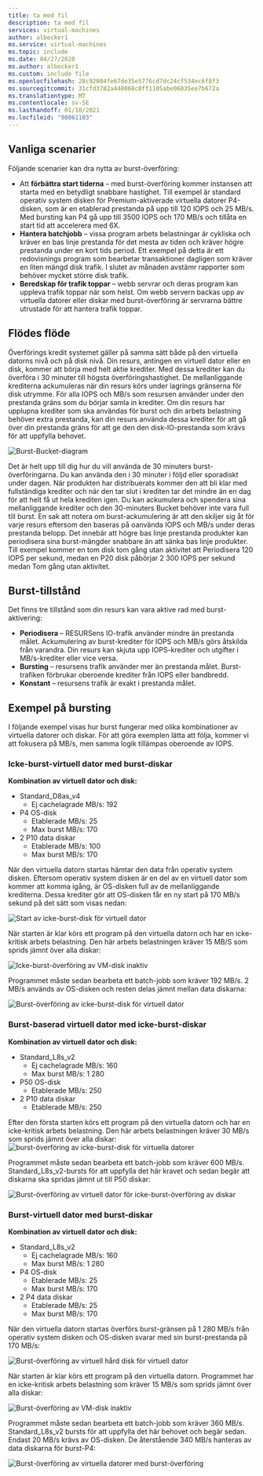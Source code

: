 ```yaml
---
title: ta med fil
description: ta med fil
services: virtual-machines
author: albecker1
ms.service: virtual-machines
ms.topic: include
ms.date: 04/27/2020
ms.author: albecker1
ms.custom: include file
ms.openlocfilehash: 28c92004fe67de35e5776cd7dc24cf534ec6f8f3
ms.sourcegitcommit: 31cfd3782a448068c0ff1105abe06035ee7b672a
ms.translationtype: MT
ms.contentlocale: sv-SE
ms.lasthandoff: 01/10/2021
ms.locfileid: "98061103"
---
```

## <a name="common-scenarios"></a>Vanliga scenarier
Följande scenarier kan dra nytta av burst-överföring:
- Att **förbättra start tiderna** – med burst-överföring kommer instansen att starta med en betydligt snabbare hastighet. Till exempel är standard operativ system disken för Premium-aktiverade virtuella datorer P4-disken, som är en etablerad prestanda på upp till 120 IOPS och 25 MB/s. Med bursting kan P4 gå upp till 3500 IOPS och 170 MB/s och tillåta en start tid att accelerera med 6X.
- **Hantera batchjobb** – vissa program arbets belastningar är cykliska och kräver en bas linje prestanda för det mesta av tiden och kräver högre prestanda under en kort tids period. Ett exempel på detta är ett redovisnings program som bearbetar transaktioner dagligen som kräver en liten mängd disk trafik. I slutet av månaden avstämr rapporter som behöver mycket större disk trafik.
- **Beredskap för trafik toppar** – webb servrar och deras program kan uppleva trafik toppar när som helst. Om webb servern backas upp av virtuella datorer eller diskar med burst-överföring är servrarna bättre utrustade för att hantera trafik toppar. 

## <a name="bursting-flow"></a>Flödes flöde
Överförings kredit systemet gäller på samma sätt både på den virtuella datorns nivå och på disk nivå. Din resurs, antingen en virtuell dator eller en disk, kommer att börja med helt aktie krediter. Med dessa krediter kan du överföra i 30 minuter till högsta överföringshastighet. De mellanliggande krediterna ackumuleras när din resurs körs under lagrings gränserna för disk utrymme. För alla IOPS och MB/s som resursen använder under den prestanda gräns som du börjar samla in krediter. Om din resurs har upplupna krediter som ska användas för burst och din arbets belastning behöver extra prestanda, kan din resurs använda dessa krediter för att gå över din prestanda gräns för att ge den den disk-IO-prestanda som krävs för att uppfylla behovet.



![Burst-Bucket-diagram](media/managed-disks-bursting/bucket-diagram.jpg)

Det är helt upp till dig hur du vill använda de 30 minuters burst-överföringarna. Du kan använda den i 30 minuter i följd eller sporadiskt under dagen. När produkten har distribuerats kommer den att bli klar med fullständiga krediter och när den tar slut i krediten tar det mindre än en dag för att helt få ut hela krediten igen. Du kan ackumulera och spendera sina mellanliggande krediter och den 30-minuters Bucket behöver inte vara full till burst. En sak att notera om burst-ackumulering är att den skiljer sig åt för varje resurs eftersom den baseras på oanvända IOPS och MB/s under deras prestanda belopp. Det innebär att högre bas linje prestanda produkter kan periodisera sina burst-mängder snabbare än att sänka bas linje produkter. Till exempel kommer en tom disk tom gång utan aktivitet att Periodisera 120 IOPS per sekund, medan en P20 disk påbörjar 2 300 IOPS per sekund medan Tom gång utan aktivitet.

## <a name="bursting-states"></a>Burst-tillstånd
Det finns tre tillstånd som din resurs kan vara aktive rad med burst-aktivering:
- **Periodisera** – RESURSens IO-trafik använder mindre än prestanda målet. Ackumulering av burst-krediter för IOPS och MB/s görs åtskilda från varandra. Din resurs kan skjuta upp IOPS-krediter och utgifter i MB/s-krediter eller vice versa.
- **Bursting** – resursens trafik använder mer än prestanda målet. Burst-trafiken förbrukar oberoende krediter från IOPS eller bandbredd.
- **Konstant** – resursens trafik är exakt i prestanda målet.

## <a name="examples-of-bursting"></a>Exempel på bursting
I följande exempel visas hur burst fungerar med olika kombinationer av virtuella datorer och diskar. För att göra exemplen lätta att följa, kommer vi att fokusera på MB/s, men samma logik tillämpas oberoende av IOPS.

### <a name="non-burstable-virtual-machine-with-burstable-disks"></a>Icke-burst-virtuell dator med burst-diskar
**Kombination av virtuell dator och disk:** 
- Standard_D8as_v4 
    - Ej cachelagrade MB/s: 192
- P4 OS-disk
    - Etablerade MB/s: 25
    - Max burst MB/s: 170 
- 2 P10 data diskar 
    - Etablerade MB/s: 100
    - Max burst MB/s: 170

 När den virtuella datorn startas hämtar den data från operativ system disken. Eftersom operativ system disken är en del av en virtuell dator som kommer att komma igång, är OS-disken full av de mellanliggande krediterna. Dessa krediter gör att OS-disken får en ny start på 170 MB/s sekund på det sätt som visas nedan:

![Start av icke-burst-disk för virtuell dator](media/managed-disks-bursting/nonbursting-vm-busting-disk/nonbusting-vm-bursting-disk-startup.jpg)

När starten är klar körs ett program på den virtuella datorn och har en icke-kritisk arbets belastning. Den här arbets belastningen kräver 15 MB/S som sprids jämnt över alla diskar:

![Icke-burst-överföring av VM-disk inaktiv](media/managed-disks-bursting/nonbursting-vm-busting-disk/nonbusting-vm-bursting-disk-idling.jpg)

Programmet måste sedan bearbeta ett batch-jobb som kräver 192 MB/s. 2 MB/s används av OS-disken och resten delas jämnt mellan data diskarna:

![Burst-överföring av icke-burst-disk för virtuell dator](media/managed-disks-bursting/nonbursting-vm-busting-disk/nonbusting-vm-bursting-disk-bursting.jpg)

### <a name="burstable-virtual-machine-with-non-burstable-disks"></a>Burst-baserad virtuell dator med icke-burst-diskar
**Kombination av virtuell dator och disk:** 
- Standard_L8s_v2 
    - Ej cachelagrade MB/s: 160
    - Max burst MB/s: 1 280
- P50 OS-disk
    - Etablerade MB/s: 250 
- 2 P10 data diskar 
    - Etablerade MB/s: 250

 Efter den första starten körs ett program på den virtuella datorn och har en icke-kritisk arbets belastning. Den här arbets belastningen kräver 30 MB/s som sprids jämnt över alla diskar: ![ burst-överföring av icke-burst-disk för virtuella datorer](media/managed-disks-bursting/bursting-vm-nonbursting-disk/burst-vm-nonbursting-disk-normal.jpg)

Programmet måste sedan bearbeta ett batch-jobb som kräver 600 MB/s. Standard_L8s_v2-bursts för att uppfylla det här kravet och sedan begär att diskarna ska spridas jämnt ut till P50 diskar:

![Burst-överföring av virtuell dator för icke-burst-överföring av diskar](media/managed-disks-bursting/bursting-vm-nonbursting-disk/burst-vm-nonbursting-disk-bursting.jpg)
### <a name="burstable-virtual-machine-with-burstable-disks"></a>Burst-virtuell dator med burst-diskar
**Kombination av virtuell dator och disk:** 
- Standard_L8s_v2 
    - Ej cachelagrade MB/s: 160
    - Max burst MB/s: 1 280
- P4 OS-disk
    - Etablerade MB/s: 25
    - Max burst MB/s: 170 
- 2 P4 data diskar 
    - Etablerade MB/s: 25
    - Max burst MB/s: 170 

När den virtuella datorn startas överförs burst-gränsen på 1 280 MB/s från operativ system disken och OS-disken svarar med sin burst-prestanda på 170 MB/s:

![Burst-överföring av virtuell hård disk för virtuell dator](media/managed-disks-bursting/bursting-vm-bursting-disk/burst-vm-burst-disk-startup.jpg)

När starten är klar körs ett program på den virtuella datorn. Programmet har en icke-kritisk arbets belastning som kräver 15 MB/s som sprids jämnt över alla diskar:

![Burst-överföring av VM-disk inaktiv](media/managed-disks-bursting/bursting-vm-bursting-disk/burst-vm-burst-disk-idling.jpg)

Programmet måste sedan bearbeta ett batch-jobb som kräver 360 MB/s. Standard_L8s_v2 bursts för att uppfylla det här behovet och begär sedan. Endast 20 MB/s krävs av OS-disken. De återstående 340 MB/s hanteras av data diskarna för burst-P4:  

![Burst-överföring av virtuella datorer med burst-överföring](media/managed-disks-bursting/bursting-vm-bursting-disk/burst-vm-burst-disk-bursting.jpg)
